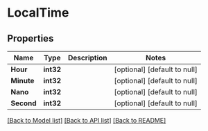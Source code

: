 # LocalTime

## Properties
Name | Type | Description | Notes
------------ | ------------- | ------------- | -------------
**Hour** | **int32** |  | [optional] [default to null]
**Minute** | **int32** |  | [optional] [default to null]
**Nano** | **int32** |  | [optional] [default to null]
**Second** | **int32** |  | [optional] [default to null]

[[Back to Model list]](../README.md#documentation-for-models) [[Back to API list]](../README.md#documentation-for-api-endpoints) [[Back to README]](../README.md)


